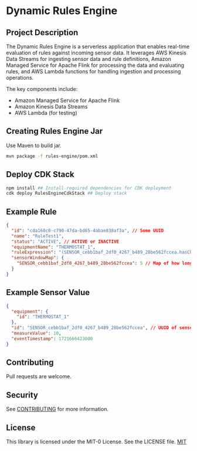 # Dynamic Rules Engine

## Project Description

The Dynamic Rules Engine is a serverless application that enables real-time evaluation of rules against incoming sensor data. It leverages AWS Kinesis Data Streams for ingesting sensor data and rule definitions, Amazon Managed Service for Apache Flink for processing the data and evaluating rules, and AWS Lambda functions for handling ingestion and processing operations.

The key components include:
- Amazon Managed Service for Apache Flink
- Amazon Kinesis Data Streams
- AWS Lambda (for testing)

## Creating Rules Engine Jar

Use Maven to build jar.

```bash
mvn package -f rules-engine/pom.xml
```

## Deploy CDK Stack

```bash
npm install ## Install required dependencies for CDK deployment
cdk deploy RulesEngineCdkStack ## Deploy stack
```

## Example Rule
```json
{
  "id": "cda160c0-c790-47da-bd65-4abae838af3a", // Some UUID
  "name": "RuleTest1",
  "status": "ACTIVE", // ACTIVE or INACTIVE
  "equipmentName": "THERMOSTAT_1",
  "ruleExpression": "(SENSOR_cebb1baf_2df0_4267_b489_28be562fccea.hasChanged(5))",
  "sensorWindowMap": {
    "SENSOR_cebb1baf_2df0_4267_b489_28be562fccea": 5 // Map of how long the sensor value should be persisted
  }
}
```

## Example Sensor Value
```json
{
  "equipment": {
    "id": "THERMOSTAT_1"
  },
  "id": "SENSOR_cebb1baf_2df0_4267_b489_28be562fccea", // UUID of sensor
  "measureValue": 10,
  "eventTimestamp": 1721666423000
}
```

## Contributing

Pull requests are welcome.

## Security

See [CONTRIBUTING](CONTRIBUTING.md#security-issue-notifications) for more information.

## License
This library is licensed under the MIT-0 License. See the LICENSE file.
[MIT](https://choosealicense.com/licenses/mit/)


